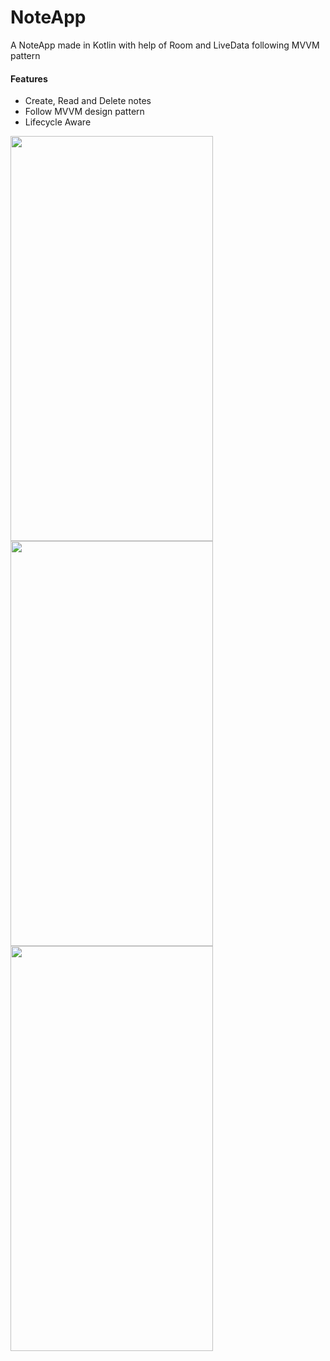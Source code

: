 # NoteApp
A NoteApp made in Kotlin with help of Room and LiveData following MVVM pattern

#### Features
* Create, Read and Delete notes
* Follow MVVM design pattern
* Lifecycle Aware

<a href="#"><img src="https://i.imgur.com/EuB6t6n.png" align="left" height="648" width="324" ></a>
<a href="#"><img src="https://i.imgur.com/SAAVSmh.png"  height="648" width="324" ></a>
<a href="#"><img src="https://i.imgur.com/plojFEf.png"  height="648" width="324" ></a>
